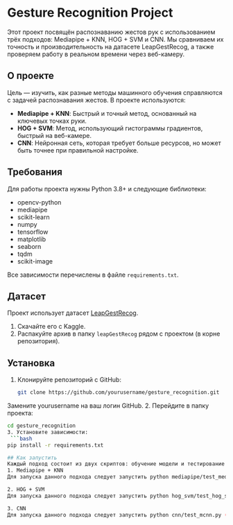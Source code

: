 # Gesture Recognition Project

Этот проект посвящён распознаванию жестов рук с использованием трёх подходов: Mediapipe + KNN, HOG + SVM и CNN. Мы сравниваем их точность и производительность на датасете LeapGestRecog, а также проверяем работу в реальном времени через веб-камеру.

## О проекте
Цель — изучить, как разные методы машинного обучения справляются с задачей распознавания жестов. В проекте используются:
- **Mediapipe + KNN**: Быстрый и точный метод, основанный на ключевых точках руки.
- **HOG + SVM**: Метод, использующий гистограммы градиентов, быстрый на веб-камере.
- **CNN**: Нейронная сеть, которая требует больше ресурсов, но может быть точнее при правильной настройке.

## Требования
Для работы проекта нужны Python 3.8+ и следующие библиотеки:
- opencv-python
- mediapipe
- scikit-learn
- numpy
- tensorflow
- matplotlib
- seaborn
- tqdm
- scikit-image

Все зависимости перечислены в файле `requirements.txt`.

## Датасет
Проект использует датасет [LeapGestRecog](https://www.kaggle.com/datasets/gti-upm/leapgestrecog/data). 
1. Скачайте его с Kaggle.
2. Распакуйте архив в папку `leapGestRecog` рядом с проектом (в корне репозитория).


## Установка
1. Клонируйте репозиторий с GitHub:
   ```bash
   git clone https://github.com/yourusername/gesture_recognition.git
Замените yourusername на ваш логин GitHub.
2. Перейдите в папку проекта:
   ```bash
   cd gesture_recognition
3. Установите зависимости:
    ```bash
   pip install -r requirements.txt

## Как запустить
Каждый подход состоит из двух скриптов: обучение модели и тестирование на веб-камере.
1. Mediapipe + KNN
Для запуска данного подхода следует запустить python mediapipe/test_mediapipe.py (используя knn_model.pkl)

2. HOG + SVM
Для запуска данного подхода следует запустить python hog_svm/test_hog_svm.py (используя svm_model.pkl)

3. CNN
Для запуска данного подхода следует запустить python cnn/test_mcnn.py (используя cnn_model_final.h5)
